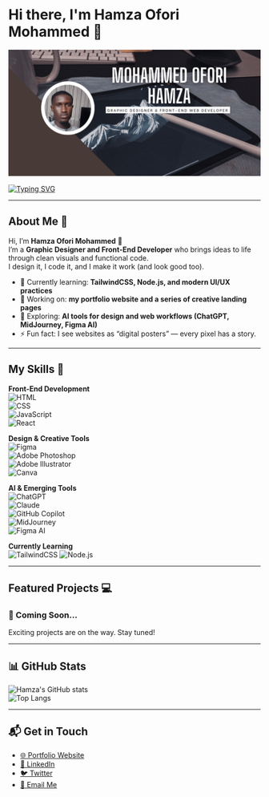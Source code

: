 # Hi there, I'm Hamza Ofori Mohammed 👋

![Banner](banner.png)

[![Typing SVG](https://readme-typing-svg.herokuapp.com?size=24&color=FF5733&width=500&lines=Graphic+Designer;Front-End+Web+Developer;Creative+Problem+Solver)](https://git.io/typing-svg)

---

## About Me 🚀

Hi, I’m **Hamza Ofori Mohammed** 👋  
I’m a **Graphic Designer and Front-End Developer** who brings ideas to life through clean visuals and functional code.  
I design it, I code it, and I make it work (and look good too).   

- 🌱 Currently learning: **TailwindCSS, Node.js, and modern UI/UX practices**  
- 🔭 Working on: **my portfolio website and a series of creative landing pages**  
- 🤖 Exploring: **AI tools for design and web workflows (ChatGPT, MidJourney, Figma AI)**  
- ⚡ Fun fact: I see websites as “digital posters” — every pixel has a story.  
  

---

## My Skills 🧠  

**Front-End Development**  
![HTML](https://img.shields.io/badge/-HTML-E34F26?style=flat-square&logo=html5&logoColor=white)  
![CSS](https://img.shields.io/badge/-CSS-1572B6?style=flat-square&logo=css3&logoColor=white)  
![JavaScript](https://img.shields.io/badge/-JavaScript-F7DF1E?style=flat-square&logo=javascript&logoColor=black)  
![React](https://img.shields.io/badge/-React-61DAFB?style=flat-square&logo=react&logoColor=black)  

**Design & Creative Tools**  
![Figma](https://img.shields.io/badge/-Figma-FF7262?style=flat-square&logo=figma&logoColor=white)  
![Adobe Photoshop](https://img.shields.io/badge/-Photoshop-31A8FF?style=flat-square&logo=adobephotoshop&logoColor=white)  
![Adobe Illustrator](https://img.shields.io/badge/-Illustrator-FF9A00?style=flat-square&logo=adobeillustrator&logoColor=white)  
![Canva](https://img.shields.io/badge/-Canva-00C4CC?style=flat-square&logo=canva&logoColor=white)  

**AI & Emerging Tools**  
![ChatGPT](https://img.shields.io/badge/-ChatGPT-412991?style=flat-square&logo=openai&logoColor=white)  
![Claude](https://img.shields.io/badge/-Claude-000000?style=flat-square&logo=anthropic&logoColor=white)  
![GitHub Copilot](https://img.shields.io/badge/-GitHub_Copilot-000000?style=flat-square&logo=githubcopilot&logoColor=white)  
![MidJourney](https://img.shields.io/badge/-MidJourney-000000?style=flat-square&logoColor=white)  
![Figma AI](https://img.shields.io/badge/-Figma_AI-FF7262?style=flat-square&logo=figma&logoColor=white)  







**Currently Learning**  
![TailwindCSS](https://img.shields.io/badge/-TailwindCSS-38B2AC?style=flat-square&logo=tailwind-css&logoColor=white)
![Node.js](https://img.shields.io/badge/-Node.js-339933?style=flat-square&logo=node.js&logoColor=white)

---
## Featured Projects 💻  

### 🚧 Coming Soon...  
Exciting projects are on the way. Stay tuned!   


---

## 📊 GitHub Stats

![Hamza's GitHub stats](https://github-readme-stats.vercel.app/api?username=trevv-tha&show_icons=true&theme=radical)  
![Top Langs](https://github-readme-stats.vercel.app/api/top-langs/?username=trevv-tha&layout=compact&theme=radical)

---

## 📬 Get in Touch

- [🌐 Portfolio Website](https://yourwebsite.com)  
- [💼 LinkedIn](https://linkedin.com/in/hamzaoforimohammed)  
- [🐦 Twitter](https://twitter.com/ii_trevv)  
- [📧 Email Me](mailto:hamzaoforimohammed@gmil.com)
